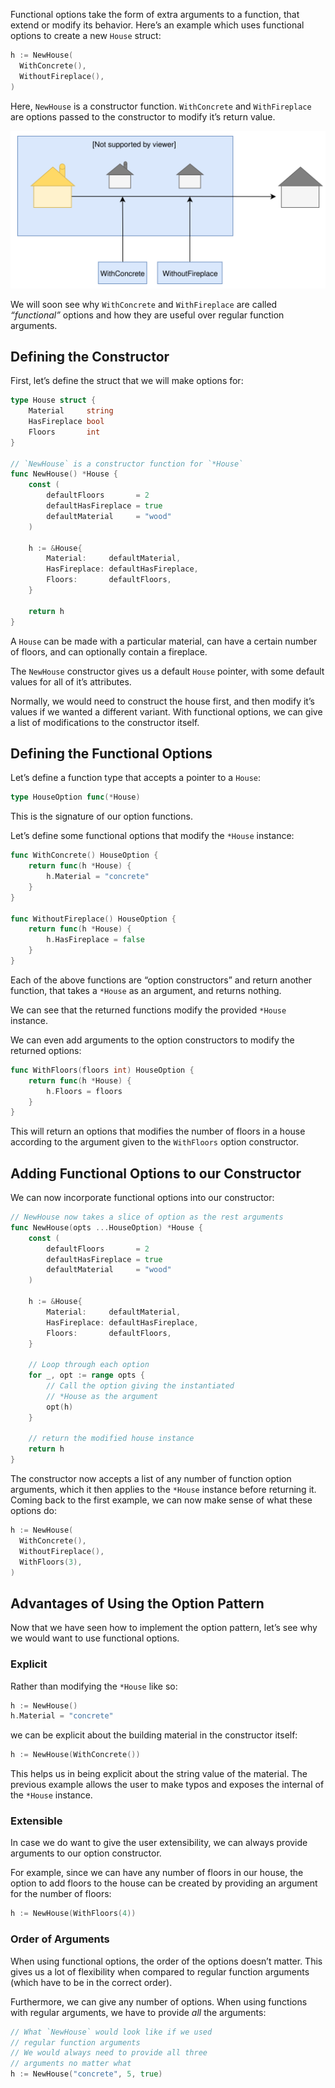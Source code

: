 Functional options take the form of extra arguments to a function, that extend or modify its behavior. Here’s an example which uses functional options to create a new `House` struct:

```go
h := NewHouse(
  WithConcrete(),
  WithoutFireplace(),
)
```

Here, `NewHouse` is a constructor function. `WithConcrete` and `WithFireplace` are options passed to the constructor to modify it’s return value.

![options pattern illustrated](./pictures/option-factory.svg)

We will soon see why `WithConcrete` and `WithFireplace` are called _“functional”_ options and how they are useful over regular function arguments.

##

## Defining the Constructor

First, let’s define the struct that we will make options for:

```go
type House struct {
	Material     string
	HasFireplace bool
	Floors       int
}

// `NewHouse` is a constructor function for `*House`
func NewHouse() *House {
	const (
		defaultFloors       = 2
		defaultHasFireplace = true
		defaultMaterial     = "wood"
	)

	h := &House{
		Material:     defaultMaterial,
		HasFireplace: defaultHasFireplace,
		Floors:       defaultFloors,
	}

	return h
}
```

A `House` can be made with a particular material, can have a certain number of floors, and can optionally contain a fireplace.

The `NewHouse` constructor gives us a default `House` pointer, with some default values for all of it’s attributes.

Normally, we would need to construct the house first, and then modify it’s values if we wanted a different variant. With functional options, we can give a list of modifications to the constructor itself.

##

## Defining the Functional Options

Let’s define a function type that accepts a pointer to a `House`:

```go
type HouseOption func(*House)
```

This is the signature of our option functions.

Let’s define some functional options that modify the `*House` instance:

```go
func WithConcrete() HouseOption {
	return func(h *House) {
		h.Material = "concrete"
	}
}

func WithoutFireplace() HouseOption {
	return func(h *House) {
		h.HasFireplace = false
	}
}
```

Each of the above functions are “option constructors” and return another function, that takes a `*House` as an argument, and returns nothing.

We can see that the returned functions modify the provided `*House` instance.

We can even add arguments to the option constructors to modify the returned options:

```go
func WithFloors(floors int) HouseOption {
	return func(h *House) {
		h.Floors = floors
	}
}
```

This will return an options that modifies the number of floors in a house according to the argument given to the `WithFloors` option constructor.

##

## Adding Functional Options to our Constructor

We can now incorporate functional options into our constructor:

```go
// NewHouse now takes a slice of option as the rest arguments
func NewHouse(opts ...HouseOption) *House {
	const (
		defaultFloors       = 2
		defaultHasFireplace = true
		defaultMaterial     = "wood"
	)

	h := &House{
		Material:     defaultMaterial,
		HasFireplace: defaultHasFireplace,
		Floors:       defaultFloors,
	}

	// Loop through each option
	for _, opt := range opts {
		// Call the option giving the instantiated
		// *House as the argument
		opt(h)
	}

	// return the modified house instance
	return h
}
```

The constructor now accepts a list of any number of function option arguments, which it then applies to the `*House` instance before returning it. Coming back to the first example, we can now make sense of what these options do:

```go
h := NewHouse(
  WithConcrete(),
  WithoutFireplace(),
  WithFloors(3),
)
```

##

## Advantages of Using the Option Pattern

Now that we have seen how to implement the option pattern, let’s see why we would want to use functional options.

###

### Explicit

Rather than modifying the `*House` like so:

```go
h := NewHouse()
h.Material = "concrete"
```

we can be explicit about the building material in the constructor itself:

```go
h := NewHouse(WithConcrete())
```

This helps us in being explicit about the string value of the material. The previous example allows the user to make typos and exposes the internal of the `*House` instance.

###

### Extensible

In case we do want to give the user extensibility, we can always provide arguments to our option constructor.

For example, since we can have any number of floors in our house, the option to add floors to the house can be created by providing an argument for the number of floors:

```go
h := NewHouse(WithFloors(4))
```

###

### Order of Arguments

When using functional options, the order of the options doesn’t matter. This gives us a lot of flexibility when compared to regular function arguments (which have to be in the correct order).

Furthermore, we can give any number of options. When using functions with regular arguments, we have to provide _all_ the arguments:

```go
// What `NewHouse` would look like if we used
// regular function arguments
// We would always need to provide all three
// arguments no matter what
h := NewHouse("concrete", 5, true)
```
